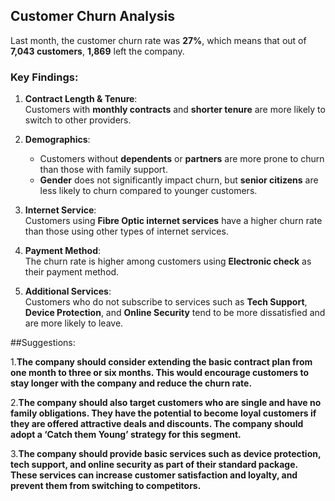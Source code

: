 ## Customer Churn Analysis

Last month, the customer churn rate was **27%**, which means that out of **7,043 customers**, **1,869** left the company.

### Key Findings:
1. **Contract Length & Tenure**:  
   Customers with **monthly contracts** and **shorter tenure** are more likely to switch to other providers.

2. **Demographics**:  
   - Customers without **dependents** or **partners** are more prone to churn than those with family support.  
   - **Gender** does not significantly impact churn, but **senior citizens** are less likely to churn compared to younger customers.

3. **Internet Service**:  
   Customers using **Fibre Optic internet services** have a higher churn rate than those using other types of internet services.

4. **Payment Method**:  
   The churn rate is higher among customers using **Electronic check** as their payment method.

5. **Additional Services**:  
   Customers who do not subscribe to services such as **Tech Support**, **Device Protection**, and **Online Security** tend to be more dissatisfied and are more likely to leave.



##Suggestions:

1.**The company should consider extending the basic contract plan from one month to three or six months. This would encourage customers to stay longer with the company and reduce the churn rate.**

2.**The company should also target customers who are single and have no family obligations. They have the potential to become loyal customers if they are offered attractive deals and discounts. The company should adopt a ‘Catch them Young’ strategy for this segment.**

3.**The company should provide basic services such as device protection, tech support, and online security as part of their standard package. These services can increase customer satisfaction and loyalty, and prevent them from switching to competitors.**

